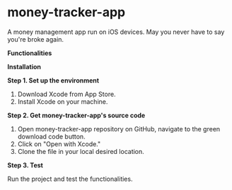 # money-tracker-app
A money management app run on iOS devices. May you never have to say you're broke again.

**Functionalities**


**Installation**

**Step 1. Set up the environment**
  1. Download Xcode from App Store.
  2. Install Xcode on your machine.
  
**Step 2. Get money-tracker-app's source code**
  1. Open money-tracker-app repository on GitHub, navigate to the green download code button.
  2. Click on "Open with Xcode."
  3. Clone the file in your local desired location.
  
**Step 3. Test**

  Run the project and test the functionalities. 
